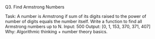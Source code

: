 Q3. Find Armstrong Numbers

Task: A number is Armstrong if sum of its digits raised to the power of number of digits equals the number itself.
Write a function to find all Armstrong numbers up to N.
Input: 500
Output: [0, 1, 153, 370, 371, 407]
Why: Algorithmic thinking + number theory basics.